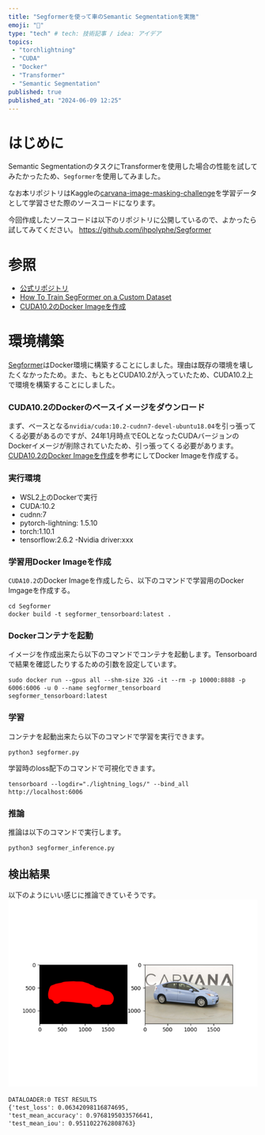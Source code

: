 ```yaml
---
title: "Segformerを使って車のSemantic Segmentationを実施"
emoji: "🐥"
type: "tech" # tech: 技術記事 / idea: アイデア
topics: 
 - "torchlightning"
 - "CUDA"
 - "Docker"
 - "Transformer"
 - "Semantic Segmentation"
published: true
published_at: "2024-06-09 12:25"
---
```


# はじめに
Semantic SegmentationのタスクにTransformerを使用した場合の性能を試してみたかったため、`Segformer`を使用してみました。

なお本リポジトリはKaggleの[carvana-image-masking-challenge](https://www.kaggle.com/c/carvana-image-masking-challenge)を学習データとして学習させた際のソースコードになります。

今回作成したソースコードは以下のリポジトリに公開しているので、よかったら試してみてください。
https://github.com/ihpolyphe/Segformer

# 参照
- [公式リポジトリ](https://github.com/NVlabs/SegFormer)
- [How To Train SegFormer on a Custom Dataset](https://blog.roboflow.com/how-to-train-segformer-on-a-custom-dataset-with-pytorch-lightning/)
- [CUDA10.2のDocker Imageを作成](https://qiita.com/dandelion1124/items/31a3452b05510097daa0)

# 環境構築
[Segformer](https://github.com/ihpolyphe/Segformer)はDocker環境に構築することにしました。理由は既存の環境を壊したくなかったため。また、もともとCUDA10.2が入っていたため、CUDA10.2上で環境を構築することにしました。

### CUDA10.2のDockerのベースイメージをダウンロード
まず、ベースとなる`nvidia/cuda:10.2-cudnn7-devel-ubuntu18.04`を引っ張ってくる必要があるのですが、24年1月時点でEOLとなったCUDAバージョンのDockerイメージが削除されていたため、引っ張ってくる必要があります。[CUDA10.2のDocker Imageを作成](https://qiita.com/dandelion1124/items/31a3452b05510097daa0)を参考にしてDocker Imageを作成する。

### 実行環境
- WSL2上のDockerで実行
- CUDA:10.2
- cudnn:7
- pytorch-lightning: 1.5.10
- torch:1.10.1
- tensorflow:2.6.2
-Nvidia driver:xxx

### 学習用Docker Imageを作成
`CUDA10.2`のDocker Imageを作成したら、以下のコマンドで学習用のDocker Imgageを作成する。
```
cd Segformer
docker build -t segformer_tensorboard:latest .
```
### Dockerコンテナを起動
イメージを作成出来たら以下のコマンドでコンテナを起動します。Tensorboardで結果を確認したりするための引数を設定しています。
```
sudo docker run --gpus all --shm-size 32G -it --rm -p 10000:8888 -p 6006:6006 -u 0 --name segformer_tensorboard segformer_tensorboard:latest
```

### 学習
コンテナを起動出来たら以下のコマンドで学習を実行できます。
```
python3 segformer.py
```
学習時のloss配下のコマンドで可視化できます。
```
tensorboard --logdir="./lightning_logs/" --bind_all
http://localhost:6006
```

### 推論
推論は以下のコマンドで実行します。
```
python3 segformer_inference.py
```
## 検出結果
以下のようにいい感じに推論できていそうです。
![](/images/predicted_473.png)

```
DATALOADER:0 TEST RESULTS
{'test_loss': 0.06342098116874695,
'test_mean_accuracy': 0.9768195033576641,
'test_mean_iou': 0.9511022762808763}
```
